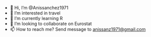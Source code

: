 - 👋 Hi, I’m @Anissanchez1971
- 👀 I’m interested in travel
- 🌱 I’m currently learning R
- 💞️ I’m looking to collaborate on Eurostat
- 📫 How to reach me? Send message to anissanz1971@gmail.com 

<!---
Anissanchez1971/Anissanchez1971 is a ✨ special ✨ repository because its `README.md` (this file) appears on your GitHub profile.
You can click the Preview link to take a look at your changes.
--->
